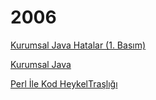 # 2006

[Kurumsal Java Hatalar (1. Basım)](10/kurumsal-java-hatalar-1-basm.html)

[Kurumsal Java](10/kurumsal-java.html)

[Perl İle Kod HeykelTraşlığı](10/perl-ile-kod-heykeltraslg.html)


